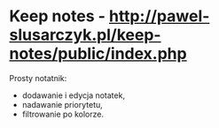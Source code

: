 # Keep notes - http://pawel-slusarczyk.pl/keep-notes/public/index.php
Prosty notatnik:
- dodawanie i edycja notatek,
- nadawanie priorytetu,
- filtrowanie po kolorze.

